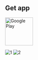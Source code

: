 ## Get app

<a href="https://play.google.com/store/apps/details?id=com.derlados.computer_configurator" target="_blank">
  <img alt="Google Play" height="90" src="https://play.google.com/intl/en_US/badges/images/generic/en_badge_web_generic.png"/>
</a>

![1](https://user-images.githubusercontent.com/61616419/209010906-2cd9fb3e-e6eb-4291-b84c-a43fbba86a9d.jpg)
![2](https://user-images.githubusercontent.com/61616419/209010915-dc342366-e225-4bdf-b5c1-daa5bdb8efe9.jpg)
